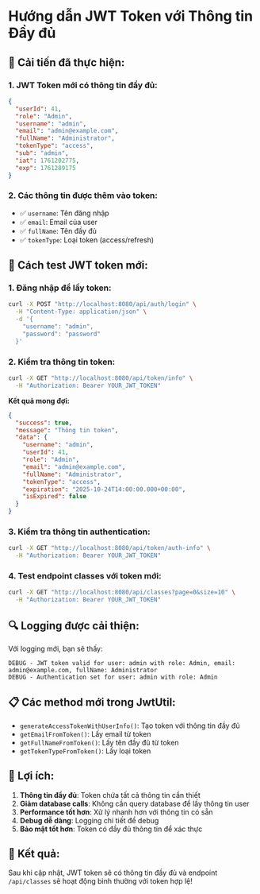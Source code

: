 # Hướng dẫn JWT Token với Thông tin Đầy đủ

## 🎯 **Cải tiến đã thực hiện:**

### **1. JWT Token mới có thông tin đầy đủ:**
```json
{
  "userId": 41,
  "role": "Admin",
  "username": "admin",
  "email": "admin@example.com",
  "fullName": "Administrator",
  "tokenType": "access",
  "sub": "admin",
  "iat": 1761202775,
  "exp": 1761289175
}
```

### **2. Các thông tin được thêm vào token:**
- ✅ `username`: Tên đăng nhập
- ✅ `email`: Email của user
- ✅ `fullName`: Tên đầy đủ
- ✅ `tokenType`: Loại token (access/refresh)

## 🧪 **Cách test JWT token mới:**

### **1. Đăng nhập để lấy token:**
```bash
curl -X POST "http://localhost:8080/api/auth/login" \
  -H "Content-Type: application/json" \
  -d '{
    "username": "admin",
    "password": "password"
  }'
```

### **2. Kiểm tra thông tin token:**
```bash
curl -X GET "http://localhost:8080/api/token/info" \
  -H "Authorization: Bearer YOUR_JWT_TOKEN"
```

**Kết quả mong đợi:**
```json
{
  "success": true,
  "message": "Thông tin token",
  "data": {
    "username": "admin",
    "userId": 41,
    "role": "Admin",
    "email": "admin@example.com",
    "fullName": "Administrator",
    "tokenType": "access",
    "expiration": "2025-10-24T14:00:00.000+00:00",
    "isExpired": false
  }
}
```

### **3. Kiểm tra thông tin authentication:**
```bash
curl -X GET "http://localhost:8080/api/token/auth-info" \
  -H "Authorization: Bearer YOUR_JWT_TOKEN"
```

### **4. Test endpoint classes với token mới:**
```bash
curl -X GET "http://localhost:8080/api/classes?page=0&size=10" \
  -H "Authorization: Bearer YOUR_JWT_TOKEN"
```

## 🔍 **Logging được cải thiện:**

Với logging mới, bạn sẽ thấy:
```
DEBUG - JWT token valid for user: admin with role: Admin, email: admin@example.com, fullName: Administrator
DEBUG - Authentication set for user: admin with role: Admin
```

## 📋 **Các method mới trong JwtUtil:**

- `generateAccessTokenWithUserInfo()`: Tạo token với thông tin đầy đủ
- `getEmailFromToken()`: Lấy email từ token
- `getFullNameFromToken()`: Lấy tên đầy đủ từ token
- `getTokenTypeFromToken()`: Lấy loại token

## 🚀 **Lợi ích:**

1. **Thông tin đầy đủ**: Token chứa tất cả thông tin cần thiết
2. **Giảm database calls**: Không cần query database để lấy thông tin user
3. **Performance tốt hơn**: Xử lý nhanh hơn với thông tin có sẵn
4. **Debug dễ dàng**: Logging chi tiết để debug
5. **Bảo mật tốt hơn**: Token có đầy đủ thông tin để xác thực

## 🎯 **Kết quả:**

Sau khi cập nhật, JWT token sẽ có thông tin đầy đủ và endpoint `/api/classes` sẽ hoạt động bình thường với token hợp lệ!
